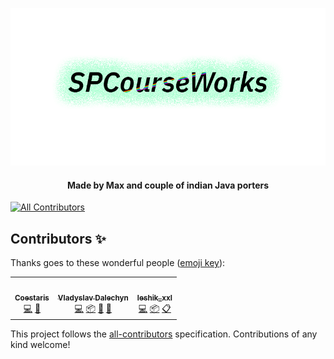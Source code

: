<p align="center">
  <div align="center"><a href="https://github.com/Coestaris/SPCourseWorks"><img src="https://github.com/Coestaris/SPCourseWorks/blob/master/logo.png?raw=true" /></a></div>
  <h4 align="center">Made by Max and couple of indian Java porters</h4>
</p>

<!-- ALL-CONTRIBUTORS-BADGE:START - Do not remove or modify this section -->
[![All Contributors](https://img.shields.io/badge/all_contributors-3-orange.svg?style=flat-square)](#contributors-)
<!-- ALL-CONTRIBUTORS-BADGE:END -->

## Contributors ✨

Thanks goes to these wonderful people ([emoji key](https://allcontributors.org/docs/en/emoji-key)):

<!-- ALL-CONTRIBUTORS-LIST:START - Do not remove or modify this section -->
<!-- prettier-ignore-start -->
<!-- markdownlint-disable -->
<table>
  <tr>
    <td align="center"><a href="https://github.com/Coestaris"><img src="https://avatars1.githubusercontent.com/u/19210828?v=4" width="100px;" alt=""/><br /><sub><b>Coestaris</b></sub></a><br /><a href="https://github.com/Coestaris/SPCourseWorks/commits?author=Coestaris" title="Code">💻</a> <a href="#ideas-Coestaris" title="Ideas, Planning, & Feedback">🤔</a></td>
    <td align="center"><a href="https://github.com/h0tw4t3r"><img src="https://avatars0.githubusercontent.com/u/35642018?v=4" width="100px;" alt=""/><br /><sub><b>Vladyslav Dalechyn</b></sub></a><br /><a href="https://github.com/Coestaris/SPCourseWorks/commits?author=h0tw4t3r" title="Code">💻</a> <a href="#platform-h0tw4t3r" title="Packaging/porting to new platform">📦</a> <a href="#blog-h0tw4t3r" title="Blogposts">📝</a> <a href="#design-h0tw4t3r" title="Design">🎨</a></td>
    <td align="center"><a href="https://github.com/leshik-xxl"><img src="https://avatars2.githubusercontent.com/u/47663634?v=4" width="100px;" alt=""/><br /><sub><b>leshik_xxl</b></sub></a><br /><a href="https://github.com/Coestaris/SPCourseWorks/commits?author=leshik-xxl" title="Code">💻</a> <a href="#platform-leshik-xxl" title="Packaging/porting to new platform">📦</a> <a href="#eventOrganizing-leshik-xxl" title="Event Organizing">📋</a></td>
  </tr>
</table>

<!-- markdownlint-enable -->
<!-- prettier-ignore-end -->
<!-- ALL-CONTRIBUTORS-LIST:END -->

This project follows the [all-contributors](https://github.com/all-contributors/all-contributors) specification. Contributions of any kind welcome!
